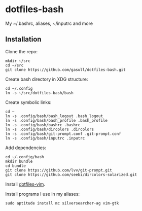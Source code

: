 dotfiles-bash
=============

My ~/.bashrc, aliases, ~/inputrc and more

## Installation

Clone the repo:

    mkdir ~/src
    cd ~/src
    git clone https://github.com/gasull/dotfiles-bash.git

Create bash directory in XDG structure:

    cd ~/.config
    ln -s ~/src/dotfiles-bash/bash

Create symbolic links:

    cd ~
    ln -s .config/bash/bash_logout .bash_logout
    ln -s .config/bash/bash_profile .bash_profile
    ln -s .config/bash/bashrc .bashrc
    ln -s .config/bash/dircolors .dircolors
    ln -s .config/bash/git-prompt.conf .git-prompt.conf
    ln -s .config/bash/inputrc .inputrc

Add dependencies:

    cd ~/.config/bash
    mkdir bundle
    cd bundle
    git clone https://github.com/lvv/git-prompt.git
    git clone https://github.com/seebi/dircolors-solarized.git

Install [dotfiles-vim](https://github.com/gasull/dotfiles-vim).

Install programs I use in my aliases:

    sudo aptitude install mc silversearcher-ag vim-gtk
